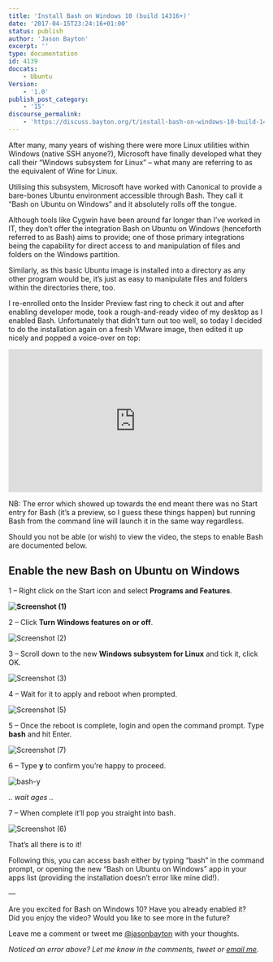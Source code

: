 ```yaml
---
title: 'Install Bash on Windows 10 (build 14316+)'
date: '2017-04-15T23:24:16+01:00'
status: publish
author: 'Jason Bayton'
excerpt: ''
type: documentation
id: 4139
doccats:
    - Ubuntu
Version:
    - '1.0'
publish_post_category:
    - '15'
discourse_permalink:
    - 'https://discuss.bayton.org/t/install-bash-on-windows-10-build-14316/54'
---
```

After many, many years of wishing there were more Linux utilities within Windows (native SSH anyone?), Microsoft have finally developed what they call their “Windows subsystem for Linux” – what many are referring to as the equivalent of Wine for Linux.

Utilising this subsystem, Microsoft have worked with Canonical to provide a bare-bones Ubuntu environment accessible through Bash. They call it “Bash on Ubuntu on Windows” and it absolutely rolls off the tongue.

Although tools like Cygwin have been around far longer than I’ve worked in IT, they don’t offer the integration Bash on Ubuntu on Windows (henceforth referred to as Bash) aims to provide; one of those primary integrations being the capability for direct access to and manipulation of files and folders on the Windows partition.

Similarly, as this basic Ubuntu image is installed into a directory as any other program would be, it’s just as easy to manipulate files and folders within the directories there, too.

I re-enrolled onto the Insider Preview fast ring to check it out and after enabling developer mode, took a rough-and-ready video of my desktop as I enabled Bash. Unfortunately that didn’t turn out too well, so today I decided to do the installation again on a fresh VMware image, then edited it up nicely and popped a voice-over on top:

<iframe allow="accelerometer; autoplay; encrypted-media; gyroscope; picture-in-picture" allowfullscreen="" frameborder="0" height="281" loading="lazy" src="https://www.youtube.com/embed/dCdnW6nM5zg?feature=oembed" title="Install bash on Windows 10 build 14316" width="500"></iframe>

NB: The error which showed up towards the end meant there was no Start entry for Bash (it’s a preview, so I guess these things happen) but running Bash from the command line will launch it in the same way regardless.

Should you not be able (or wish) to view the video, the steps to enable Bash are documented below.

Enable the new Bash on Ubuntu on Windows
----------------------------------------

1 – Right click on the Start icon and select **Programs and Features**.

**![Screenshot (1)](//bayton.org/wp-content/uploads/2016/04/Screenshot-1.png)**

2 – Click **Turn Windows features on or off**.

![Screenshot (2)](//bayton.org/wp-content/uploads/2016/04/Screenshot-2.png)

3 – Scroll down to the new **Windows subsystem for Linux** and tick it, click OK.

![Screenshot (3)](//bayton.org/wp-content/uploads/2016/04/Screenshot-3.png)

4 – Wait for it to apply and reboot when prompted.

![Screenshot (5)](//bayton.org/wp-content/uploads/2016/04/Screenshot-5.png)

5 – Once the reboot is complete, login and open the command prompt. Type **bash** and hit Enter.

![Screenshot (7)](//bayton.org/wp-content/uploads/2016/04/Screenshot-7.png)

6 – Type **y** to confirm you’re happy to proceed.

![bash-y](//bayton.org/wp-content/uploads/2016/04/bash-y.png)

*.. wait ages ..*

7 – When complete it’ll pop you straight into bash.

![Screenshot (6)](//bayton.org/wp-content/uploads/2016/04/Screenshot-6.png)

That’s all there is to it!

Following this, you can access bash either by typing “bash” in the command prompt, or opening the new “Bash on Ubuntu on Windows” app in your apps list (providing the installation doesn’t error like mine did!).

—

Are you excited for Bash on Windows 10? Have you already enabled it?  
Did you enjoy the video? Would you like to see more in the future?

Leave me a comment or tweet me [@jasonbayton](//twitter.com/jasonbayton) with your thoughts.

*Noticed an error above? Let me know in the comments, tweet or [email me](mailto:jason@bayton.org).*